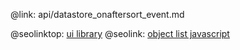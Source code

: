 @link: api/datastore_onaftersort_event.md

@seolinktop: [ui library](https://webix.com)
@seolink: [object list javascript](https://webix.com/widget/list/)